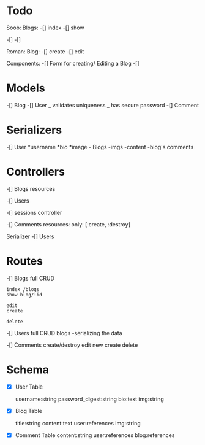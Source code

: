 # Todo
Soob:
Blogs:
-[] index
-[] show

-[] 
-[] 

Roman: 
Blog:
-[] create
-[] edit

Components:
-[] Form for creating/ Editing a Blog
-[] 



# Models

-[] Blog
-[] User
_ validates uniqueness
_ has secure password
-[] Comment

# Serializers

-[] User
*username
*bio
\*image - Blogs
-imgs
-content
-blog's comments

# Controllers

-[] Blogs
resources

-[] Users

-[] sessions controller

-[] Comments
resources: only: [:create, :destroy]

Serializer
-[] Users

# Routes

-[] Blogs full CRUD

    index /blogs 
    show blog/:id

    edit 
    create 

    delete

-[] Users full CRUD
    blogs -serializing the data 

-[] Comments create/destroy 
    edit
    new
    create
    delete

# Schema

-[x] User Table

    username:string
    password_digest:string
    bio:text
    img:string

-[x] Blog Table

    title:string
    content:text
    user:references
    img:string

-[x] Comment Table
content:string
user:references
blog:references
